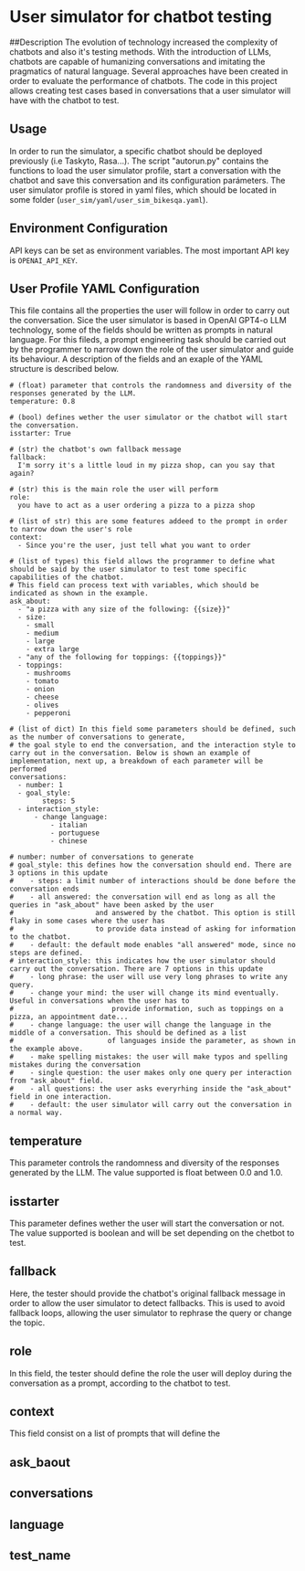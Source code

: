 # User simulator for chatbot testing

##Description
The evolution of technology increased the complexity of chatbots and also it's testing methods. With the introduction of LLMs, chatbots are capable of humanizing
conversations and imitating the pragmatics of natural language. Several approaches have been created in order to evaluate the
performance of chatbots. The code in this project allows creating test cases based in conversations that a user simulator will have
with the chatbot to test.

## Usage

In order to run the simulator, a specific chatbot should be deployed previously (i.e Taskyto, Rasa...). 
The script "autorun.py" contains the functions to load the user simulator profile, start a conversation with the chatbot 
and save this conversation and its configuration parámeters. The user simulator profile is stored in yaml files,
which should be located in some folder (`user_sim/yaml/user_sim_bikesqa.yaml`).

## Environment Configuration

API keys can be set as environment variables.
The most important API key is `OPENAI_API_KEY`.

## User Profile YAML Configuration

This file contains all the properties the user will follow in order to carry out the conversation. Sice the user simulator is
based in OpenAI GPT4-o LLM technology, some of the fields should be written as prompts in natural language. For this fileds, a 
prompt engineering task should be carried out by the programmer to narrow down the role of the user simulator and guide its
behaviour. A description of the fields and an exaple of the YAML structure is described below.

```
# (float) parameter that controls the randomness and diversity of the responses generated by the LLM.
temperature: 0.8                      

# (bool) defines wether the user simulator or the chatbot will start the conversation.
isstarter: True                       

# (str) the chatbot's own fallback message
fallback:
  I'm sorry it's a little loud in my pizza shop, can you say that again?

# (str) this is the main role the user will perform
role:                                 
  you have to act as a user ordering a pizza to a pizza shop

# (list of str) this are some features addeed to the prompt in order to narrow down the user's role
context:                              
  - Since you're the user, just tell what you want to order

# (list of types) this field allows the programmer to define what should be said by the user simulator to test tome specific capabilities of the chatbot.
# This field can process text with variables, which should be indicated as shown in the example.
ask_about:
  - "a pizza with any size of the following: {{size}}"
  - size:
    - small
    - medium
    - large
    - extra large
  - "any of the following for toppings: {{toppings}}"
  - toppings:
    - mushrooms
    - tomato
    - onion
    - cheese
    - olives
    - pepperoni

# (list of dict) In this field some parameters should be defined, such as the number of conversations to generate,
# the goal style to end the conversation, and the interaction style to carry out in the conversation. Below is shown an example of implementation, next up, a breakdown of each parameter will be performed
conversations:
  - number: 1
  - goal_style:
        steps: 5
  - interaction_style:
      - change language:
          - italian
          - portuguese
          - chinese

# number: number of conversations to generate
# goal_style: this defines how the conversation should end. There are 3 options in this update
#    - steps: a limit number of interactions should be done before the conversation ends
#    - all answered: the conversation will end as long as all the queries in "ask_about" have been asked by the user
#                    and answered by the chatbot. This option is still flaky in some cases where the user has
#                    to provide data instead of asking for information to the chatbot.
#    - default: the default mode enables "all answered" mode, since no steps are defined.
# interaction_style: this indicates how the user simulator should carry out the conversation. There are 7 options in this update
#    - long phrase: the user will use very long phrases to write any query.
#    - change your mind: the user will change its mind eventually. Useful in conversations when the user has to
#                        provide information, such as toppings on a pizza, an appointment date...
#    - change language: the user will change the language in the middle of a conversation. This should be defined as a list
#                       of languages inside the parameter, as shown in the example above.
#    - make spelling mistakes: the user will make typos and spelling mistakes during the conversation
#    - single question: the user makes only one query per interaction from "ask_about" field.
#    - all questions: the user asks everyrhing inside the "ask_about" field in one interaction.
#    - default: the user simulator will carry out the conversation in a normal way.
```

## temperature

This parameter controls the randomness and diversity of the responses generated by the LLM. The value supported is float between 0.0 and 1.0.

## isstarter

This parameter defines wether the user will start the conversation or not. The value supported is boolean and will be set depending on the chetbot to test.

## fallback

Here, the tester should provide the chatbot's original fallback message in order to allow the user simulator to detect fallbacks. This is used to avoid fallback loops, allowing the user simulator to rephrase the query or change the topic.

## role

In this field, the tester should define the role the user will deploy during the conversation as a prompt, according to the chatbot to test. 

## context

This field consist on a list of prompts that will define the 

## ask_baout

## conversations

## language

## test_name

